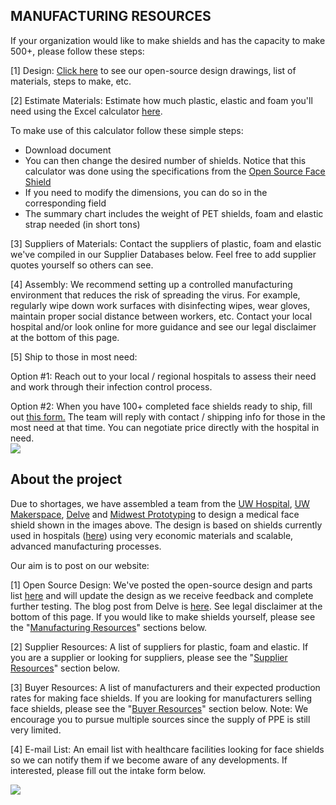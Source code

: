 MANUFACTURING RESOURCES
-----------------------

If your organization would like to make shields and has the capacity to make 500+, please follow these steps:

[1] Design: [Click here](https://www.delve.com/assets/documents/Open-Source-Face-Shield-Drawing.pdf) to see our open-source design drawings, list of materials, steps to make, etc.

[2] Estimate Materials: Estimate how much plastic, elastic and foam you'll need using the Excel calculator [here](https://drive.google.com/open?id=1L9VQEoSpmXU5nLVl8aJKQYLhiapN16yA).

To make use of this calculator follow these simple steps: 

-   Download document
-   You can then change the desired number of shields. Notice that this calculator was done using the specifications from the [Open Source Face Shield](https://www.delve.com/assets/documents/Open-Source-Face-Shield-Drawing.pdf)
-   If you need to modify the dimensions, you can do so in the corresponding field
-   The summary chart includes the weight of PET shields, foam and elastic strap needed (in short tons)

[3] Suppliers of Materials: Contact the suppliers of plastic, foam and elastic we've compiled in our Supplier Databases below. Feel free to add supplier quotes yourself so others can see.

[4] Assembly: We recommend setting up a controlled manufacturing environment that reduces the risk of spreading the virus. For example, regularly wipe down work surfaces with disinfecting wipes, wear gloves, maintain proper social distance between workers, etc. Contact your local hospital and/or look online for more guidance and see our legal disclaimer at the bottom of this page.

[5] Ship to those in most need:

Option #1: Reach out to your local / regional hospitals to assess their need and work through their infection control process.

Option #2: When you have 100+ completed face shields ready to ship, fill out [this form.](https://docs.google.com/forms/d/e/1FAIpQLSei2ti1aSj4e6Ky4TcPaLFfp8aa2n8TOHItIFKsD-DritAZeg/viewform) The team will reply with contact / shipping info for those in the most need at that time. You can negotiate price directly with the hospital in need.[\
](https://www.delve.com/assets/documents/OPEN-SOURCE-FACE-SHIELD-DRAWING-v1.PDF)[![](https://making.engr.wisc.edu/wp-content/uploads/sites/1271/2020/03/OPEN-SOURCE-FACE-SHIELD-DRAWING-v1_Page_2-300x199.jpg)](https://www.delve.com/assets/documents/OPEN-SOURCE-FACE-SHIELD-DRAWING-v.1.pdf)


## About the project

Due to shortages, we have assembled a team from the [UW Hospital](https://www.uwhealth.org/), [UW Makerspace](https://making.engr.wisc.edu/), [Delve](https://www.delve.com/) and [Midwest Prototyping](https://www.midwestproto.com/) to design a medical face shield shown in the images above. The design is based on shields currently used in hospitals ([here](https://photos.app.goo.gl/y5euZdRz6aqEm8KZA)) using very economic materials and scalable, advanced manufacturing processes.

Our aim is to post on our website:

[1] Open Source Design: We've posted the open-source design and parts list [here](https://www.delve.com/assets/documents/Open-Source-Face-Shield-Drawing.pdf) and will update the design as we receive feedback and complete further testing. The blog post from Delve is [here](https://www.delve.com/insights/face-shield-designs-to-fill-the-gap). See legal disclaimer at the bottom of this page. If you would like to make shields yourself, please see the "[Manufacturing Resources](https://making.engr.wisc.edu/shield/#DIY)" sections below.

[2] Supplier Resources: A list of suppliers for plastic, foam and elastic. If you are a supplier or looking for suppliers, please see the "[Supplier Resources](https://making.engr.wisc.edu/shield/#supplier)" section below.

[3] Buyer Resources: A list of manufacturers and their expected production rates for making face shields. If you are looking for manufacturers selling face shields, please see the "[Buyer Resources](https://making.engr.wisc.edu/shield/#buyer)" section below. Note: We encourage you to pursue multiple sources since the supply of PPE is still very limited.

[4] E-mail List: An email list with healthcare facilities looking for face shields so we can notify them if we become aware of any developments. If interested, please fill out the intake form below.

![](https://making.engr.wisc.edu/wp-content/uploads/sites/1271/2020/03/BadgerShield.png)